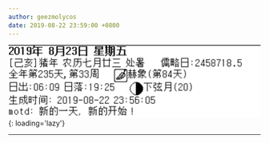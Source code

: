 ```yaml
---
author: geezmolycos
date: 2019-08-22 23:59:00 +0800
---
```


![](/assets/images/qq-zone/2019-08-22-date.png){: loading='lazy'}

---

